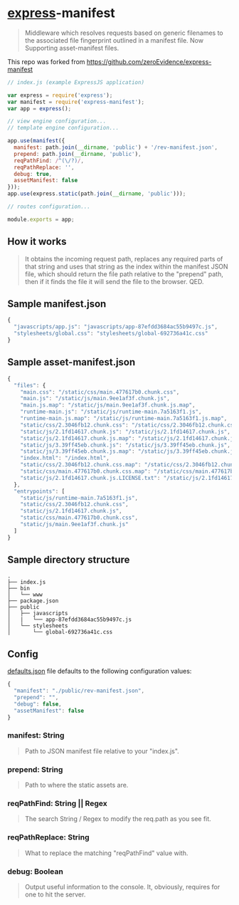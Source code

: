 # [express](http://expressjs.com)-manifest

> Middleware which resolves requests based on generic filenames to the associated file fingerprint outlined in a manifest file. Now Supporting asset-manifest files.

This repo was forked from https://github.com/zeroEvidence/express-manifest

```js
// index.js (example ExpressJS application)

var express = require('express');
var manifest = require('express-manifest');
var app = express();

// view engine configuration...
// template engine configuration...

app.use(manifest({
  manifest: path.join(__dirname, 'public') + '/rev-manifest.json',
  prepend: path.join(__dirname, 'public'),
  reqPathFind: /^(\/?)/,
  reqPathReplace: '',
  debug: true,
  assetManifest: false
}));
app.use(express.static(path.join(__dirname, 'public')));

// routes configuration...

module.exports = app;
```
## How it works
> It obtains the incoming request path, replaces any required parts of that string and uses that string as the index within the manifest JSON file, which should return the file path relative to the "prepend" path, then if it finds the file it will send the file to the browser. QED.

## Sample manifest.json
```js
{
  "javascripts/app.js": "javascripts/app-87efdd3684ac55b9497c.js",
  "stylesheets/global.css": "stylesheets/global-692736a41c.css"
}
```

## Sample asset-manifest.json

```js
{
  "files": {
    "main.css": "/static/css/main.477617b0.chunk.css",
    "main.js": "/static/js/main.9ee1af3f.chunk.js",
    "main.js.map": "/static/js/main.9ee1af3f.chunk.js.map",
    "runtime-main.js": "/static/js/runtime-main.7a5163f1.js",
    "runtime-main.js.map": "/static/js/runtime-main.7a5163f1.js.map",
    "static/css/2.3046fb12.chunk.css": "/static/css/2.3046fb12.chunk.css",
    "static/js/2.1fd14617.chunk.js": "/static/js/2.1fd14617.chunk.js",
    "static/js/2.1fd14617.chunk.js.map": "/static/js/2.1fd14617.chunk.js.map",
    "static/js/3.39ff45eb.chunk.js": "/static/js/3.39ff45eb.chunk.js",
    "static/js/3.39ff45eb.chunk.js.map": "/static/js/3.39ff45eb.chunk.js.map",
    "index.html": "/index.html",
    "static/css/2.3046fb12.chunk.css.map": "/static/css/2.3046fb12.chunk.css.map",
    "static/css/main.477617b0.chunk.css.map": "/static/css/main.477617b0.chunk.css.map",
    "static/js/2.1fd14617.chunk.js.LICENSE.txt": "/static/js/2.1fd14617.chunk.js.LICENSE.txt"
  },
  "entrypoints": [
    "static/js/runtime-main.7a5163f1.js",
    "static/css/2.3046fb12.chunk.css",
    "static/js/2.1fd14617.chunk.js",
    "static/css/main.477617b0.chunk.css",
    "static/js/main.9ee1af3f.chunk.js"
  ]
}
```

## Sample directory structure
    .
    ├── index.js
    ├── bin
    │   └── www
    ├── package.json
    ├── public
    │   ├── javascripts
    │   |   └── app-87efdd3684ac55b9497c.js
    │   └── stylesheets
    │       └── global-692736a41c.css


## Config
[defaults.json](defaults.json) file defaults to the following configuration values:
```js
{
  "manifest": "./public/rev-manifest.json",
  "prepend": "",
  "debug": false,
  "assetManifest": false
}
```

### manifest: String

> Path to JSON manifest file relative to your "index.js".

### prepend: String

> Path to where the static assets are.

### reqPathFind: String || Regex

> The search String / Regex to modify the req.path as you see fit.

### reqPathReplace: String

> What to replace the matching "reqPathFind" value with.

### debug: Boolean

> Output useful information to the console. It, obviously, requires for one to hit the server.
